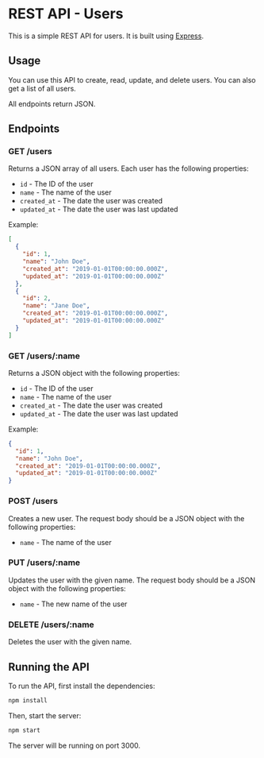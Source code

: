 # REST API - Users

This is a simple REST API for users. It is built using [Express](https://expressjs.com/).

## Usage

You can use this API to create, read, update, and delete users. You can also get a list of all users.

All endpoints return JSON.

## Endpoints

### GET /users

Returns a JSON array of all users. Each user has the following properties:

- `id` - The ID of the user
- `name` - The name of the user
- `created_at` - The date the user was created
- `updated_at` - The date the user was last updated

Example:

```json
[
  {
    "id": 1,
    "name": "John Doe",
    "created_at": "2019-01-01T00:00:00.000Z",
    "updated_at": "2019-01-01T00:00:00.000Z"
  },
  {
    "id": 2,
    "name": "Jane Doe",
    "created_at": "2019-01-01T00:00:00.000Z",
    "updated_at": "2019-01-01T00:00:00.000Z"
  }
]
```

### GET /users/:name

Returns a JSON object with the following properties:

- `id` - The ID of the user
- `name` - The name of the user
- `created_at` - The date the user was created
- `updated_at` - The date the user was last updated

Example:

```json
{
  "id": 1,
  "name": "John Doe",
  "created_at": "2019-01-01T00:00:00.000Z",
  "updated_at": "2019-01-01T00:00:00.000Z"
}
```

### POST /users

Creates a new user. The request body should be a JSON object with the following properties:

- `name` - The name of the user

### PUT /users/:name

Updates the user with the given name. The request body should be a JSON object with the following properties:

- `name` - The new name of the user

### DELETE /users/:name

Deletes the user with the given name.

## Running the API

To run the API, first install the dependencies:

```bash
npm install
```

Then, start the server:

```bash
npm start
```

The server will be running on port 3000.

